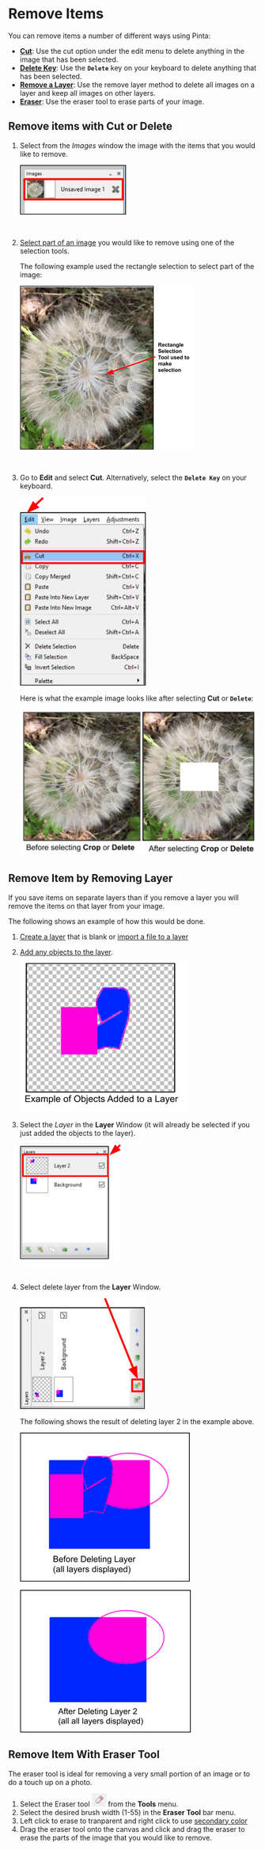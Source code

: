 # Remove Items

 You can remove items a number of different ways using Pinta:  

 -  [**Cut**](remove_items.md#remove-item-with-cut-or-delete): Use the cut option under the edit menu to delete anything in the image that has been selected.
 -  [**Delete Key**](remove_items.md#remove-item-with-cut-or-delete): Use the **`Delete`** key on your keyboard to delete anything that has been selected.
 -  [**Remove a Layer**](remove_items.md#remove-item-by-removing-layer): Use the remove layer method to delete all images on a layer and keep all images on other layers. 
 -  [**Eraser**](remove_items.md#remove-item-with-eraser): Use the eraser tool to erase parts of your image.

## Remove items with Cut or Delete 

1. Select from the *Images* window the image with the items that you would like to remove.

     ![Image Window select image](img/crop/imageflowerselect.png)  


    &nbsp; 
 
  
2. [Select part of an image](select_overview.md) you would like to remove using one of the selection tools.

    The following example used the rectangle selection to select part of the image:

    ![Cut Example](img/remove/cutwithrectangle.png)

    &nbsp;

3. Go to **Edit** and select **Cut**. Alternatively, select the **`Delete Key`** on your keyboard.

    ![Select cut](img/remove/cutwindow.png)


    Here is what the example image looks like after selecting **Cut** or **`Delete`**:


    ![Crop Example Final](img/remove/cutexample.png)


## Remove Item by Removing Layer

If you save items on separate layers than if you remove a layer you will remove the items on that layer from your image.

The following shows an example of how this would be done.

1. [Create a layer](layers.md) that is blank or [import a file to a layer](layers.md)


2. [Add any objects to the layer](objects.md). 
   
    ![objects added to layer](img/remove/objectsaddtolayer.png)
    &nbsp;  

3. Select the *Layer* in the **Layer** Window (it will already be selected if you just added the objects to the layer).

    ![Select Layer](img/remove/selectlayer.png)

    &nbsp;  

4. Select delete layer from the **Layer** Window. 

    ![Select delete layer](img/remove/selectdeletelayer.png)



    The following shows the result of deleting layer 2 in the example above.

    ![before layer delete image](img/remove/beforedeletelayer.png)

    ![after layer delete image](img/remove/afterdeletelayer.png)
    
## Remove Item With Eraser Tool

The eraser tool is ideal for removing a very small portion of an image or to do a touch up on a photo.

1. Select the Eraser tool ![Eraser](img/overview/eraser.png) from the **Tools** menu.
2. Select the desired brush width (1-55) in the **Eraser Tool** bar menu.
3. Left click to erase to tranparent and right click to use [secondary color](coloring.md)
4. Drag the eraser tool onto the canvas and click and drag the eraser to erase the parts of the image that you would like to remove.




